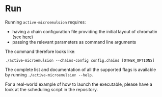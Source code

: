 # Run
Running `active-microemulsion` requires:
- having a chain configuration file providing the initial layout of chromatin (see [here](https://github.com/lhilbert/active-microemulsion/blob/master/documentation/configure/configure.md))
- passing the relevant parameters as command line arguments

The command therefore looks like:
```
./active-microemulsion --chains-config config.chains [OTHER_OPTIONS]
```

The complete list and documentation of all the supported flags is available by running `./active-microemulsion --help`.

For a real-world example of how to launch the executable, please have a look at the scheduling script in the repository.
